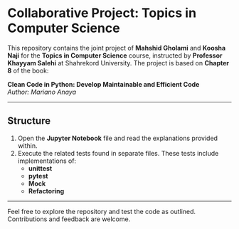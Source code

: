 # Collaborative Project: Topics in Computer Science

This repository contains the joint project of **Mahshid Gholami** and **Koosha Naji** for the **Topics in Computer Science** course, instructed by **Professor Khayyam Salehi** at Shahrekord University. The project is based on **Chapter 8** of the book:

**Clean Code in Python: Develop Maintainable and Efficient Code**  
*Author: Mariano Anaya*

---

## Structure

1. Open the **Jupyter Notebook** file and read the explanations provided within.
2. Execute the related tests found in separate files. These tests include implementations of:
   - **unittest**
   - **pytest**
   - **Mock**
   - **Refactoring**

---

Feel free to explore the repository and test the code as outlined. Contributions and feedback are welcome.

